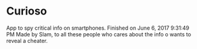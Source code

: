 # Curioso
App to spy critical info on smartphones.
Finished on June 6, 2017 9:31:49 PM
Made by Slam, to all these people who cares about the info o wants to reveal a cheater.
